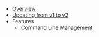 * [Overview](overview.md)
* [Updating from v1 to v2](v1-to-v2-update.md)
* Features
    * [Command Line Management](features/command-line-management.md)
